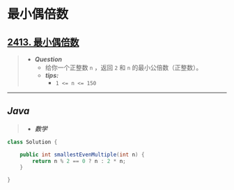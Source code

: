 # 最小偶倍数

## [2413. 最小偶倍数](https://leetcode.cn/problems/smallest-even-multiple/)

> - ***Question***
>   - 给你一个正整数 `n` ，返回 `2` 和 `n` 的最小公倍数（正整数）。
>   - ***tips:***
>     - `1 <= n <= 150`

---

## *Java*

> - ***数学***

```java
class Solution {

    public int smallestEvenMultiple(int n) {
        return n % 2 == 0 ? n : 2 * n;
    }

}
```

